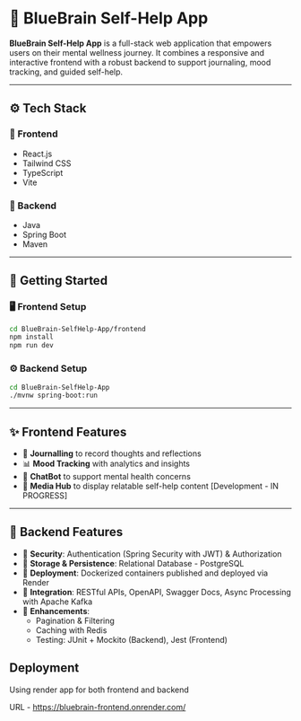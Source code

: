 
# 💙 BlueBrain Self-Help App

**BlueBrain Self-Help App** is a full-stack web application that empowers users on their mental wellness journey. It combines a responsive and interactive frontend with a robust backend to support journaling, mood tracking, and guided self-help.

---

## ⚙️ Tech Stack

### 🔹 Frontend
- React.js  
- Tailwind CSS  
- TypeScript  
- Vite  

### 🔹 Backend
- Java  
- Spring Boot  
- Maven  

---

## 🚀 Getting Started

### 🖥️ Frontend Setup

```bash
cd BlueBrain-SelfHelp-App/frontend
npm install
npm run dev
```

### ⚙️ Backend Setup

```bash
cd BlueBrain-SelfHelp-App
./mvnw spring-boot:run
```

---

## ✨ Frontend Features

- 📝 **Journalling** to record thoughts and reflections  
- 📊 **Mood Tracking** with analytics and insights  
- 🤖 **ChatBot** to support mental health concerns  
- 🎥 **Media Hub** to display relatable self-help content  [Development - IN PROGRESS]

---

## 🔐 Backend Features

- 🔐 **Security**: Authentication (Spring Security with JWT) & Authorization  
- 💾 **Storage & Persistence**: Relational Database - PostgreSQL  
- 🐳 **Deployment**: Dockerized containers published and deployed via Render
- 🔗 **Integration**: RESTful APIs, OpenAPI, Swagger Docs, Async Processing with Apache Kafka  
- 🚀 **Enhancements**:  
  - Pagination & Filtering  
  - Caching with Redis  
  - Testing: JUnit + Mockito (Backend), Jest (Frontend)  


## Deployment

Using render app for both frontend and backend

URL - https://bluebrain-frontend.onrender.com/ 
